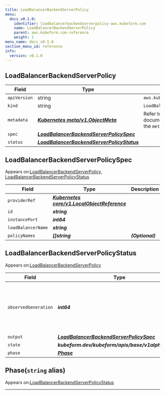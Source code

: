 ```yaml
---
title: LoadBalancerBackendServerPolicy
menu:
  docs_v0.1.0:
    identifier: loadbalancerbackendserverpolicy-aws.kubeform.com
    name: LoadBalancerBackendServerPolicy
    parent: aws.kubeform.com-reference
    weight: 1
menu_name: docs_v0.1.0
section_menu_id: reference
info:
  version: v0.1.0
---
```


## LoadBalancerBackendServerPolicy
| Field | Type | Description |
| ------ | ----- | ----------- |
| `apiVersion` | string | `aws.kubeform.com/v1alpha1` |
|    `kind` | string | `LoadBalancerBackendServerPolicy` |
| `metadata` | ***[Kubernetes meta/v1.ObjectMeta](https://kubernetes.io/docs/reference/generated/kubernetes-api/v1.13/#objectmeta-v1-meta)***|Refer to the Kubernetes API documentation for the fields of the `metadata` field.|
| `spec` | ***[LoadBalancerBackendServerPolicySpec](#loadbalancerbackendserverpolicyspec)***||
| `status` | ***[LoadBalancerBackendServerPolicyStatus](#loadbalancerbackendserverpolicystatus)***||
## LoadBalancerBackendServerPolicySpec

Appears on:[LoadBalancerBackendServerPolicy](#loadbalancerbackendserverpolicy), [LoadBalancerBackendServerPolicyStatus](#loadbalancerbackendserverpolicystatus)

| Field | Type | Description |
| ------ | ----- | ----------- |
| `providerRef` | ***[Kubernetes core/v1.LocalObjectReference](https://kubernetes.io/docs/reference/generated/kubernetes-api/v1.13/#localobjectreference-v1-core)***||
| `id` | ***string***||
| `instancePort` | ***int64***||
| `loadBalancerName` | ***string***||
| `policyNames` | ***[]string***| ***(Optional)*** |
## LoadBalancerBackendServerPolicyStatus

Appears on:[LoadBalancerBackendServerPolicy](#loadbalancerbackendserverpolicy)

| Field | Type | Description |
| ------ | ----- | ----------- |
| `observedGeneration` | ***int64***| ***(Optional)*** Resource generation, which is updated on mutation by the API Server.|
| `output` | ***[LoadBalancerBackendServerPolicySpec](#loadbalancerbackendserverpolicyspec)***| ***(Optional)*** |
| `state` | ***kubeform.dev/kubeform/apis/base/v1alpha1.State***| ***(Optional)*** |
| `phase` | ***[Phase](#phase)***| ***(Optional)*** |
## Phase(`string` alias)

Appears on:[LoadBalancerBackendServerPolicyStatus](#loadbalancerbackendserverpolicystatus)

---
